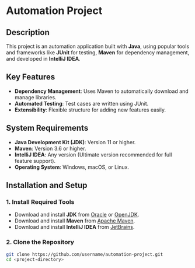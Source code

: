 # Automation Project

## Description
This project is an automation application built with **Java**, using popular tools and frameworks like **JUnit** for testing, **Maven** for dependency management, and developed in **IntelliJ IDEA**.

## Key Features
- **Dependency Management**: Uses Maven to automatically download and manage libraries.
- **Automated Testing**: Test cases are written using JUnit.
- **Extensibility**: Flexible structure for adding new features easily.

## System Requirements
- **Java Development Kit (JDK)**: Version 11 or higher.
- **Maven**: Version 3.6 or higher.
- **IntelliJ IDEA**: Any version (Ultimate version recommended for full feature support).
- **Operating System**: Windows, macOS, or Linux.

## Installation and Setup

### 1. Install Required Tools
- Download and install **JDK** from [Oracle](https://www.oracle.com/java/technologies/javase-downloads.html) or [OpenJDK](https://openjdk.org/).
- Download and install **Maven** from [Apache Maven](https://maven.apache.org/download.cgi).
- Download and install **IntelliJ IDEA** from [JetBrains](https://www.jetbrains.com/idea/download/).

### 2. Clone the Repository
```bash
git clone https://github.com/username/automation-project.git
cd <project-directory>

